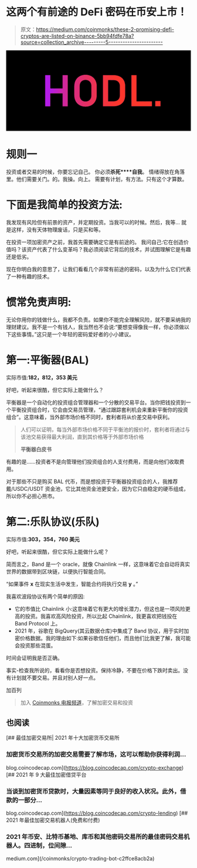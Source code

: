 # 这两个有前途的 DeFi 密码在币安上市！

> 原文：<https://medium.com/coinmonks/these-2-promising-defi-cryptos-are-listed-on-binance-5bb94fdfe78a?source=collection_archive---------5----------------------->

![](img/b8dec870eed8a87fae2633e5fedcfc5c.png)

# 规则一

投资或者交易的时候，你要忘记自己。
你必须**杀死****自我**。
情绪得放在角落里。他们需要关门。的。我操。向上。
需要有计划，有方法。只有这个才算数。

# **下面是我简单的投资方法:**

我发现有风险但有前景的资产，并定期投资。当我可以的时候。然后，我等…
就是这样，没有天体物理废话，只是买和等。

在投资一项加密资产之前，我首先需要确定它是有前途的。
我问自己:它在创造价值吗？该资产代表了什么变革吗？我必须阅读它背后的技术，并试图理解它是有趣还是低劣。

现在你明白我的意思了，让我们看看几个非常有前途的密码，以及为什么它们代表了一种有趣的技术。

# **惯常免责声明**:

无论你用你的钱做什么，我都不负责。如果你不能完全理解风险，就不要采纳我的理财建议。我不是一个有钱人，我当然也不会说:“要想变得像我一样，你必须做以下这些事情。”这只是一个年轻的密码爱好者的小小建议。

# 第一:平衡器(BAL)

实际市值:**182，812，353 美元**

好吧，听起来很酷，但它实际上能做什么？

平衡器是一个自动化的投资组合管理器和一个分散的交易平台。当你把钱投资到一个平衡投资组合时，它会由交易员管理，“通过跟踪套利机会来重新平衡你的投资组合”。这意味着，当外部市场价格不同时，套利者将从价差交易中获利。

> 人们可以证明，每当外部市场价格不同于平衡池的报价时，套利者将通过与该池交易获得最大利润，直到其价格等于外部市场价格
> 
> **平衡器白皮书**

有趣的是……投资者不是向管理他们投资组合的人支付费用，而是向他们收取费用。

对于那些不只是购买 BAL 代币，而是想投资于平衡器投资组合的人，我推荐戴/USDC/USDT 资金池，它比其他资金池更安全，因为它只由稳定的硬币组成，所以你不必担心熊市。

# 第二:乐队协议(乐队)

实际市值:**303，354，760 美元**

好吧，听起来很酷，但它实际上能做什么呢？

简而言之，Band 是一个 oracle，就像 Chainlink 一样，这意味着它会自动将真实世界的数据带到区块链，以便执行智能合同。

“如果事件 **x** 在现实生活中发生，智能合约将执行交易 **y** 。”

我喜欢波段协议有两个简单的原因:

*   它的市值比 Chainlink 小:这意味着它有更大的增长潜力，但这也是一项风险更高的投资。我喜欢高风险投资，所以比起 Chainlink，我更喜欢把钱投在 Band Protocol 上。
*   2021 年，谷歌在 BigQuery(其云数据仓库)中集成了 Band 协议，用于实时加密价格数据。我的理由如下:如果谷歌信任他们，而且他们比我更了解，我可能会投资那些混蛋。

时间会证明我是否正确。

事实-检查我所说的，看看你是否想投资。保持冷静，不要在价格下跌时卖出。没有计划就不要交易。并且对别人好一点。

加百列

> 加入 [Coinmonks 电报频道](https://t.me/coincodecap)，了解加密交易和投资

## 也阅读

[](https://blog.coincodecap.com/crypto-exchange) [## 最佳加密交易所| 2021 年十大加密货币交易所

### 加密货币交易所的加密交易需要了解市场，这可以帮助你获得利润…

blog.coincodecap.com](https://blog.coincodecap.com/crypto-exchange) [](https://blog.coincodecap.com/crypto-lending) [## 2021 年 9 大最佳加密借贷平台

### 当谈到加密货币贷款时，大量因素等同于良好的收入状况。此外，借款的一部分…

blog.coincodecap.com](https://blog.coincodecap.com/crypto-lending) [](/coinmonks/crypto-trading-bot-c2ffce8acb2a) [## 2021 年最佳加密交易机器人(免费和付费)

### 2021 年币安、比特币基地、库币和其他密码交易所的最佳密码交易机器人。四进制，位间隙…

medium.com](/coinmonks/crypto-trading-bot-c2ffce8acb2a)